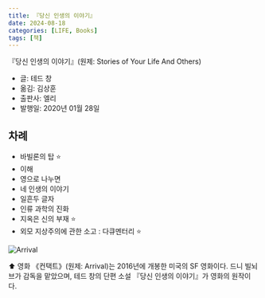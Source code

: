```yaml
---
title: 『당신 인생의 이야기』
date: 2024-08-18
categories: [LIFE, Books]
tags: [책]
---
```



『당신 인생의 이야기』(원제: Stories of Your Life And Others)
- 글: 테드 창
- 옮김: 김상훈
- 출판사: 엘리
- 발행일: 2020년 01월 28일


## 차례

- 바빌론의 탑 ⭐
- 이해
- 영으로 나누면
- 네 인생의 이야기
- 일흔두 글자
- 인류 과학의 진화 
- 지옥은 신의 부재 ⭐
- 외모 지상주의에 관한 소고 : 다큐멘터리 ⭐


![Arrival](https://upload.wikimedia.org/wikipedia/en/d/df/Arrival%2C_Movie_Poster.jpg)

⬆️ 
영화 《컨택트》(원제: Arrival)는 2016년에 개봉한 미국의 SF 영화이다.
드니 빌뇌브가 감독을 맡았으며,
테드 창의 단편 소설 『당신 인생의 이야기』가 영화의 원작이다.